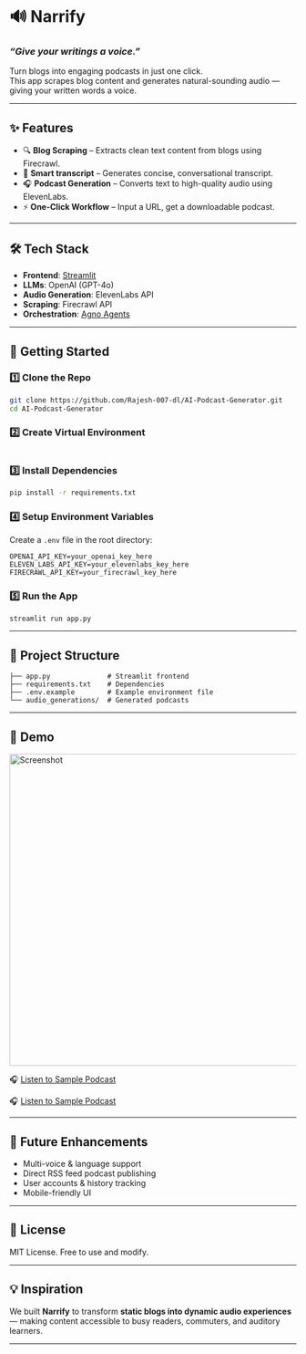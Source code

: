 # 🔊 Narrify  
### *“Give your writings a voice.”*

Turn blogs into engaging podcasts in just one click.  
This app scrapes blog content and generates natural-sounding audio — giving your written words a voice.  

---

## ✨ Features
- 🔍 **Blog Scraping** – Extracts clean text content from blogs using Firecrawl.  
- 📝 **Smart transcript** – Generates concise, conversational transcript.  
- 🎧 **Podcast Generation** – Converts text to high-quality audio using ElevenLabs.  
- ⚡ **One-Click Workflow** – Input a URL, get a downloadable podcast.  

---

## 🛠️ Tech Stack
- **Frontend**: [Streamlit](https://streamlit.io/)  
- **LLMs**: OpenAI (GPT-4o)  
- **Audio Generation**: ElevenLabs API  
- **Scraping**: Firecrawl API  
- **Orchestration**: [Agno Agents](https://pypi.org/project/agno/)  

---

## 🚀 Getting Started

### 1️⃣ Clone the Repo
```bash
git clone https://github.com/Rajesh-007-dl/AI-Podcast-Generator.git
cd AI-Podcast-Generator
```

### 2️⃣ Create Virtual Environment
```bash

```

### 3️⃣ Install Dependencies
```bash
pip install -r requirements.txt
```

### 4️⃣ Setup Environment Variables
Create a `.env` file in the root directory:

```
OPENAI_API_KEY=your_openai_key_here
ELEVEN_LABS_API_KEY=your_elevenlabs_key_here
FIRECRAWL_API_KEY=your_firecrawl_key_here
```

### 5️⃣ Run the App
```bash
streamlit run app.py
```

---

## 📂 Project Structure
```
├── app.py              # Streamlit frontend
├── requirements.txt    # Dependencies
├── .env.example        # Example environment file
└── audio_generations/  # Generated podcasts
```

---

## 📸 Demo
<img width="996" height="547" alt="Screenshot" src="https://github.com/user-attachments/assets/5c1de091-4dea-4aae-bbfa-c7560d63d657" />

🎧 [Listen to Sample Podcast](https://github.com/Rajesh-007-dl/AI-Podcast-Generator/blob/main/sample_podcast.mp3)

🎧 [Listen to Sample Podcast](https://github.com/Rajesh-007-dl/AI-Podcast-Generator/blob/main/generated_podcast.mp3)


---

## 🔮 Future Enhancements
- Multi-voice & language support  
- Direct RSS feed podcast publishing  
- User accounts & history tracking  
- Mobile-friendly UI  

---

## 📜 License
MIT License. Free to use and modify.  

---

## 💡 Inspiration
We built **Narrify** to transform **static blogs into dynamic audio experiences** — making content accessible to busy readers, commuters, and auditory learners.  

---

